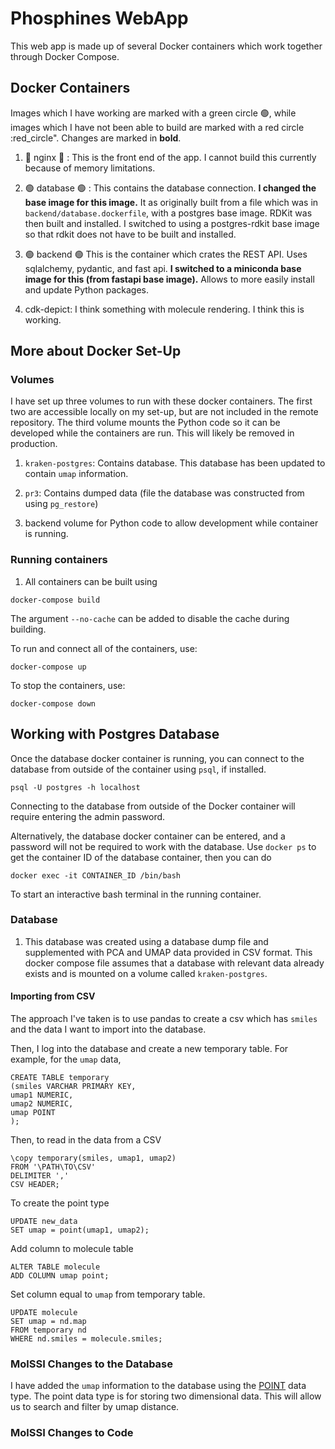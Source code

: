 # Phosphines WebApp

This web app is made up of several Docker containers which work together through Docker Compose.

## Docker Containers

Images which I have working are marked with a green circle :green_circle:, while images which I have not been able to build are marked with a red circle :red_circle". Changes are marked in **bold**.

1. :red_circle: nginx :red_circle: : This is the front end of the app. I cannot build this currently because of memory limitations.

2. :green_circle: database :green_circle: : This contains the database connection. **I changed the base image for this image.** It as originally built from a file which was in `backend/database.dockerfile`, with a postgres base image. RDKit was then built and installed. I switched to using a postgres-rdkit base image so that rdkit does not have to be built and installed.

3. :green_circle: backend :green_circle: This is the container which crates the REST API. Uses sqlalchemy, pydantic, and fast api. **I switched to a miniconda base image for this (from fastapi base image).** Allows to more easily install and update Python packages.

4. <span style>cdk-depict</span>: I think something with molecule rendering. I think this is working.

## More about Docker Set-Up

### Volumes
I have set up three volumes to run with these docker containers. The first two are accessible locally on my set-up, but are not included in the remote repository. The third volume mounts the Python code so it can be developed while the containers are run. This will likely be removed in production.

1. `kraken-postgres`: Contains database. This database has been updated to contain `umap` information.

2. `pr3`: Contains dumped data (file the database was constructed from using `pg_restore`)

3. backend volume for Python code to allow development while container is running.

### Running containers
1. All containers can be built using

```
docker-compose build
```

The argument `--no-cache` can be added to disable the cache during building.

To run and connect all of the containers, use:

```
docker-compose up
```

To stop the containers, use:

```
docker-compose down
```

## Working with Postgres Database
Once the database docker container is running, you can connect to the database from outside of the container using `psql`, if installed.

```
psql -U postgres -h localhost
```
Connecting to the database from outside of the Docker container will require entering the admin password.

Alternatively, the database docker container can be entered, and a password will not be required to work with the database. Use `docker ps` to get the container ID of the database container, then you can do

```
docker exec -it CONTAINER_ID /bin/bash
```

To start an interactive bash terminal in the running container.

### Database
1. This database was created using a database dump file and supplemented with PCA and UMAP data provided in CSV format. This docker compose file assumes that a database with relevant data already exists and is mounted on a volume called `kraken-postgres`.

#### Importing from CSV
The approach I've taken is to use pandas to create a csv which has `smiles` and the data I want to import into the database. 

Then, I log into the database and create a new temporary table. For example, for the `umap` data,

```
CREATE TABLE temporary
(smiles VARCHAR PRIMARY KEY,
umap1 NUMERIC,
umap2 NUMERIC,
umap POINT
);
```

Then, to read in the data from a CSV

```
\copy temporary(smiles, umap1, umap2)
FROM '\PATH\TO\CSV'
DELIMITER ','
CSV HEADER;
```

To create the point type

```
UPDATE new_data
SET umap = point(umap1, umap2);
```

Add column to molecule table

```
ALTER TABLE molecule
ADD COLUMN umap point;
```

Set column equal to `umap` from temporary table.

```
UPDATE molecule
SET umap = nd.map
FROM temporary nd
WHERE nd.smiles = molecule.smiles;
```

### MolSSI Changes to the Database
I have added the `umap` information to the database using the [POINT](https://www.postgresql.org/docs/current/datatype-geometric.html) data type. The point data type is for storing two dimensional data. This will allow us to search and filter by umap distance.

### MolSSI Changes to Code

